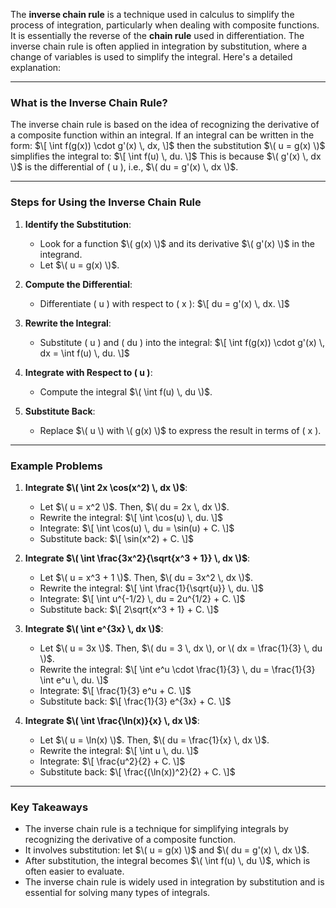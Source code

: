 The **inverse chain rule** is a technique used in calculus to simplify the process of integration, particularly when dealing with composite functions. It is essentially the reverse of the **chain rule** used in differentiation. The inverse chain rule is often applied in integration by substitution, where a change of variables is used to simplify the integral. Here's a detailed explanation:

---

### **What is the Inverse Chain Rule?**

The inverse chain rule is based on the idea of recognizing the derivative of a composite function within an integral. If an integral can be written in the form:
$\[
\int f(g(x)) \cdot g'(x) \, dx,
\]$
then the substitution $\( u = g(x) \)$ simplifies the integral to:
$\[
\int f(u) \, du.
\]$
This is because $\( g'(x) \, dx \)$ is the differential of \( u \), i.e., $\( du = g'(x) \, dx \)$.

---

### **Steps for Using the Inverse Chain Rule**

1. **Identify the Substitution**:
   - Look for a function $\( g(x) \)$ and its derivative $\( g'(x) \)$ in the integrand.
   - Let $\( u = g(x) \)$.

2. **Compute the Differential**:
   - Differentiate \( u \) with respect to \( x \):
    $\[
     du = g'(x) \, dx.
     \]$

3. **Rewrite the Integral**:
   - Substitute \( u \) and \( du \) into the integral:
     $\[
     \int f(g(x)) \cdot g'(x) \, dx = \int f(u) \, du.
     \]$

4. **Integrate with Respect to \( u \)**:
   - Compute the integral $\( \int f(u) \, du \)$.

5. **Substitute Back**:
   - Replace $\( u \) with \( g(x) \)$ to express the result in terms of \( x \).

---

### **Example Problems**

1. **Integrate $\( \int 2x \cos(x^2) \, dx \)$**:
   - Let $\( u = x^2 \)$. Then, $\( du = 2x \, dx \)$.
   - Rewrite the integral:
     $\[
     \int \cos(u) \, du.
     \]$
   - Integrate:
     $\[
     \int \cos(u) \, du = \sin(u) + C.
     \]$
   - Substitute back:
     $\[
     \sin(x^2) + C.
     \]$

2. **Integrate $\( \int \frac{3x^2}{\sqrt{x^3 + 1}} \, dx \)$**:
   - Let $\( u = x^3 + 1 \)$. Then, $\( du = 3x^2 \, dx \)$.
   - Rewrite the integral:
     $\[
     \int \frac{1}{\sqrt{u}} \, du.
     \]$
   - Integrate:
     $\[
     \int u^{-1/2} \, du = 2u^{1/2} + C.
     \]$
   - Substitute back:
     $\[
     2\sqrt{x^3 + 1} + C.
     \]$

3. **Integrate $\( \int e^{3x} \, dx \)$**:
   - Let $\( u = 3x \)$. Then, $\( du = 3 \, dx \), or \( dx = \frac{1}{3} \, du \)$.
   - Rewrite the integral:
     $\[
     \int e^u \cdot \frac{1}{3} \, du = \frac{1}{3} \int e^u \, du.
     \]$
   - Integrate:
     $\[
     \frac{1}{3} e^u + C.
     \]$
   - Substitute back:
     $\[
     \frac{1}{3} e^{3x} + C.
     \]$

4. **Integrate $\( \int \frac{\ln(x)}{x} \, dx \)$**:
   - Let $\( u = \ln(x) \)$. Then, $\( du = \frac{1}{x} \, dx \)$.
   - Rewrite the integral:
     $\[
     \int u \, du.
     \]$
   - Integrate:
     $\[
     \frac{u^2}{2} + C.
     \]$
   - Substitute back:
     $\[
     \frac{(\ln(x))^2}{2} + C.
     \]$

---

### **Key Takeaways**
- The inverse chain rule is a technique for simplifying integrals by recognizing the derivative of a composite function.
- It involves substitution: let $\( u = g(x) \)$ and $\( du = g'(x) \, dx \)$.
- After substitution, the integral becomes $\( \int f(u) \, du \)$, which is often easier to evaluate.
- The inverse chain rule is widely used in integration by substitution and is essential for solving many types of integrals.
